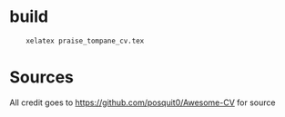 # build
```bash
    xelatex praise_tompane_cv.tex
```
# Sources
All credit goes to https://github.com/posquit0/Awesome-CV for source
